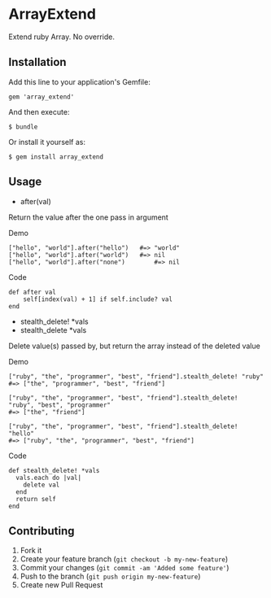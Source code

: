 # ArrayExtend

Extend ruby Array. No override.

## Installation

Add this line to your application's Gemfile:

    gem 'array_extend'

And then execute:

    $ bundle

Or install it yourself as:

    $ gem install array_extend

## Usage

* after(val)

Return the value after the one pass in argument

Demo

	["hello", "world"].after("hello")	#=> "world"
	["hello", "world"].after("world")	#=> nil
	["hello", "world"].after("none")		#=> nil

Code

	def after val
    	self[index(val) + 1] if self.include? val
	end


* stealth_delete! *vals
* stealth_delete *vals

Delete value(s) passed by, but return the array instead of the deleted value

Demo

	["ruby", "the", "programmer", "best", "friend"].stealth_delete! "ruby"
	#=> ["the", "programmer", "best", "friend"] 
	
	["ruby", "the", "programmer", "best", "friend"].stealth_delete! "ruby", "best", "programmer"
	#=> ["the", "friend"] 
	
	["ruby", "the", "programmer", "best", "friend"].stealth_delete! "hello"
	#=> ["ruby", "the", "programmer", "best", "friend"]

Code

	def stealth_delete! *vals
	  vals.each do |val|
	    delete val
	  end
	  return self
	end

## Contributing

1. Fork it
2. Create your feature branch (`git checkout -b my-new-feature`)
3. Commit your changes (`git commit -am 'Added some feature'`)
4. Push to the branch (`git push origin my-new-feature`)
5. Create new Pull Request
